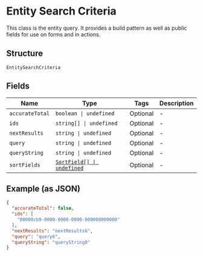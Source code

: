 
# Entity Search Criteria

This class is the entity query. It provides a build pattern as well as public fields for use on forms and in actions.

## Structure

`EntitySearchCriteria`

## Fields

| Name | Type | Tags | Description |
|  --- | --- | --- | --- |
| `accurateTotal` | `boolean \| undefined` | Optional | - |
| `ids` | `string[] \| undefined` | Optional | - |
| `nextResults` | `string \| undefined` | Optional | - |
| `query` | `string \| undefined` | Optional | - |
| `queryString` | `string \| undefined` | Optional | - |
| `sortFields` | [`SortField[] \| undefined`](../../doc/models/sort-field.md) | Optional | - |

## Example (as JSON)

```json
{
  "accurateTotal": false,
  "ids": [
    "00000cb9-0000-0000-0000-000000000000"
  ],
  "nextResults": "nextResults6",
  "query": "query6",
  "queryString": "queryString0"
}
```


